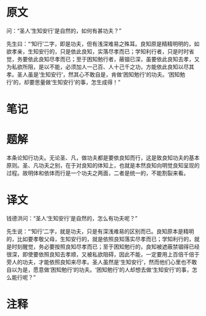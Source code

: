 # 原文
问：“圣人‘生知安行’是自然的，如何有甚功夫？”

先生曰：“‘知行’二字，即是功夫，但有浅深难易之殊耳。良知原是精精明明的，如欲孝亲，生知安行的，只是依此良知，实落尽孝而已；学知利行者，只是时时省觉，务要依此良知尽孝而已；至于困知勉行者，蔽锢已深，虽要依此良知去孝，又为私欲所阻，是以不能，必须加人一己百、人十己千之功，方能依此良知以尽其孝。圣人虽是‘生知安行’，然其心不敢自是，肯做‘困知勉行’的功夫。‘困知勉行’的，却要思量做‘生知安行’的事，怎生成得！”
# 笔记

# 题解
本条论知行功夫。无论圣、凡，做功夫都是要依良知而行，这是致良知功夫的基本原则。圣、凡功夫之别，在于对良知的体知上，也就是本然良知向明觉良知呈现的过程。故明体和依体而行是一个功夫之两面，二者是统一的，不能割裂来看。
# 译文
钱德洪问：“圣人‘生知安行’是自然的，怎么有功夫呢？”

先生说：“‘知行’二字，就是功夫，只是有深浅难易的区别而已。良知原本是精明的，比如要孝敬父母，生知安行的，就是依照良知落实尽孝而已；学知利行的，就是时刻醒觉，务必要按照良知尽孝而已；至于困知勉行的，良知被遮蔽禁锢得已经很深，即使要依照良知去孝顺，又被私欲阻碍，因此不能，一定要用上百倍千倍于旁人的功夫，才能依照良知来尽孝。圣人虽然是‘生知安行’，然而他们心里也不敢自以为是，愿意做‘困知勉行’的功夫。‘困知勉行’的人却想去做‘生知安行’的事，怎么能行呢？”
# 注释